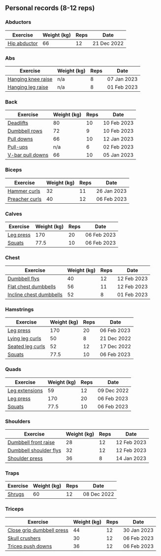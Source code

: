 ## Personal records (8-12 reps)

### Abductors

| Exercise | Weight (kg) | Reps | Date |
| -------- | ----------- | ---- | ---- |
| [Hip abductor](reports/exercises/hip-abductor.md) | 66 | 12 | 21 Dec 2022 |

### Abs

| Exercise | Weight (kg) | Reps | Date |
| -------- | ----------- | ---- | ---- |
| [Hanging knee raise](reports/exercises/hanging-knee-raise.md) | n/a | 8 | 07 Jan 2023 |
| [Hanging leg raise](reports/exercises/hanging-leg-raise.md) | n/a | 8 | 01 Feb 2023 |

### Back

| Exercise | Weight (kg) | Reps | Date |
| -------- | ----------- | ---- | ---- |
| [Deadlifts](reports/exercises/deadlifts.md) | 80 | 10 | 10 Feb 2023 |
| [Dumbbell rows](reports/exercises/dumbbell-rows.md) | 72 | 9 | 10 Feb 2023 |
| [Pull downs](reports/exercises/pull-downs.md) | 66 | 10 | 12 Jan 2023 |
| [Pull-ups](reports/exercises/pull-ups.md) | n/a | 6 | 02 Feb 2023 |
| [V-bar pull downs](reports/exercises/v-bar-pull-downs.md) | 66 | 10 | 05 Jan 2023 |

### Biceps

| Exercise | Weight (kg) | Reps | Date |
| -------- | ----------- | ---- | ---- |
| [Hammer curls](reports/exercises/hammer-curls.md) | 32 | 11 | 26 Jan 2023 |
| [Preacher curls](reports/exercises/preacher-curls.md) | 40 | 12 | 06 Feb 2023 |

### Calves

| Exercise | Weight (kg) | Reps | Date |
| -------- | ----------- | ---- | ---- |
| [Leg press](reports/exercises/leg-press.md) | 170 | 20 | 06 Feb 2023 |
| [Squats](reports/exercises/squats.md) | 77.5 | 10 | 06 Feb 2023 |

### Chest

| Exercise | Weight (kg) | Reps | Date |
| -------- | ----------- | ---- | ---- |
| [Dumbbell flys](reports/exercises/dumbbell-flys.md) | 40 | 12 | 12 Feb 2023 |
| [Flat chest dumbbells](reports/exercises/flat-chest-dumbbells.md) | 56 | 11 | 12 Feb 2023 |
| [Incline chest dumbbells](reports/exercises/incline-chest-dumbbells.md) | 52 | 8 | 01 Feb 2023 |

### Hamstrings

| Exercise | Weight (kg) | Reps | Date |
| -------- | ----------- | ---- | ---- |
| [Leg press](reports/exercises/leg-press.md) | 170 | 20 | 06 Feb 2023 |
| [Lying leg curls](reports/exercises/lying-leg-curls.md) | 50 | 8 | 21 Dec 2022 |
| [Seated leg curls](reports/exercises/seated-leg-curls.md) | 52 | 12 | 17 Dec 2022 |
| [Squats](reports/exercises/squats.md) | 77.5 | 10 | 06 Feb 2023 |

### Quads

| Exercise | Weight (kg) | Reps | Date |
| -------- | ----------- | ---- | ---- |
| [Leg extensions](reports/exercises/leg-extensions.md) | 59 | 12 | 09 Dec 2022 |
| [Leg press](reports/exercises/leg-press.md) | 170 | 20 | 06 Feb 2023 |
| [Squats](reports/exercises/squats.md) | 77.5 | 10 | 06 Feb 2023 |

### Shoulders

| Exercise | Weight (kg) | Reps | Date |
| -------- | ----------- | ---- | ---- |
| [Dumbbell front raise](reports/exercises/dumbbell-front-raise.md) | 28 | 12 | 12 Feb 2023 |
| [Dumbbell shoulder flys](reports/exercises/dumbbell-shoulder-flys.md) | 32 | 12 | 12 Feb 2023 |
| [Shoulder press](reports/exercises/shoulder-press.md) | 36 | 8 | 14 Jan 2023 |

### Traps

| Exercise | Weight (kg) | Reps | Date |
| -------- | ----------- | ---- | ---- |
| [Shrugs](reports/exercises/shrugs.md) | 60 | 12 | 08 Dec 2022 |

### Triceps

| Exercise | Weight (kg) | Reps | Date |
| -------- | ----------- | ---- | ---- |
| [Close grip dumbbell press](reports/exercises/close-grip-dumbbell-press.md) | 44 | 12 | 30 Jan 2023 |
| [Skull crushers](reports/exercises/skull-crushers.md) | 30 | 12 | 06 Feb 2023 |
| [Tricep push downs](reports/exercises/tricep-push-downs.md) | 36 | 12 | 06 Feb 2023 |